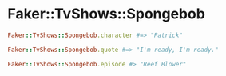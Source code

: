 # Faker::TvShows::Spongebob

```ruby
Faker::TvShows::Spongebob.character #=> "Patrick"

Faker::TvShows::Spongebob.quote #=> "I'm ready, I'm ready."

Faker::TvShows::Spongebob.episode #> "Reef Blower"
```
